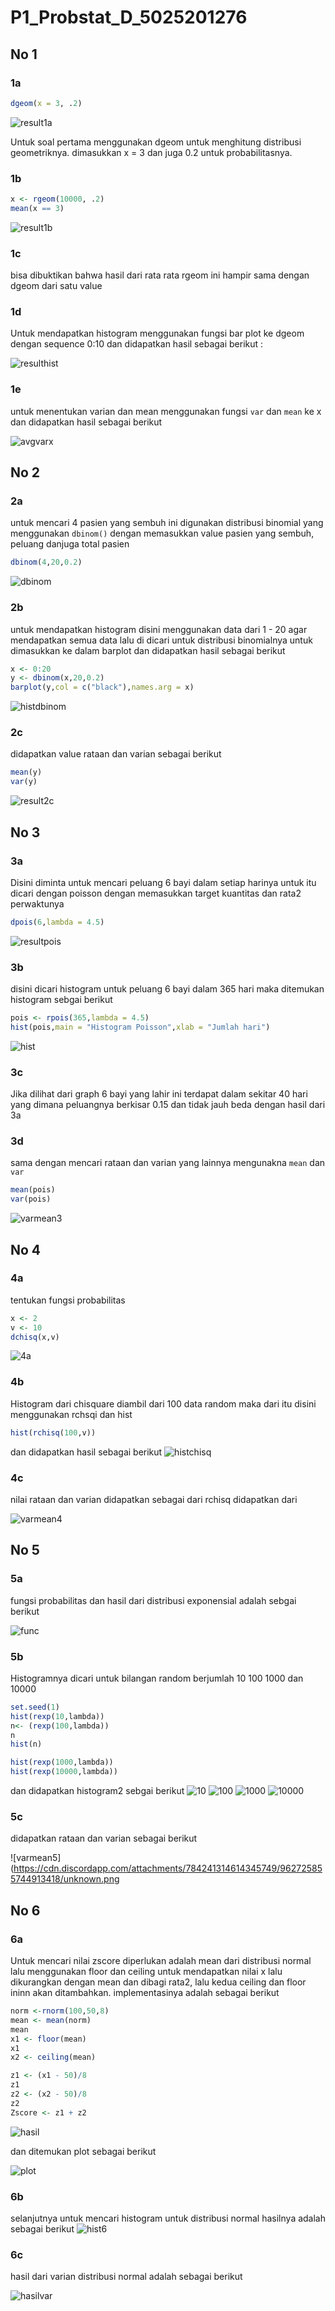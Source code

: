 # P1_Probstat_D\_5025201276

## No 1

### 1a

``` r
dgeom(x = 3, .2)
```
![result1a](https://i.imgur.com/VprCAm0.png)

Untuk soal pertama menggunakan dgeom untuk menghitung distribusi geometriknya. dimasukkan x = 3 dan juga 0.2 untuk probabilitasnya. 
### 1b
``` r
x <- rgeom(10000, .2)
mean(x == 3)
```
![result1b](https://i.imgur.com/Cpc9OEU.png)
### 1c
bisa dibuktikan bahwa hasil dari rata rata rgeom ini hampir sama dengan dgeom dari satu value
### 1d
Untuk mendapatkan histogram menggunakan fungsi bar plot ke dgeom dengan sequence 0:10 dan didapatkan hasil sebagai berikut :

![resulthist](https://cdn.discordapp.com/attachments/784241314614345749/962706412092395530/unknown.png)
### 1e
untuk menentukan varian dan mean menggunakan fungsi `var` dan `mean` ke x dan didapatkan hasil sebagai berikut

![avgvarx](https://cdn.discordapp.com/attachments/784241314614345749/962707190693626036/unknown.png)

## No 2
### 2a
untuk mencari 4 pasien yang sembuh ini digunakan distribusi binomial yang menggunakan `dbinom()` dengan memasukkan value pasien yang sembuh, peluang danjuga total pasien
```r
dbinom(4,20,0.2)
```
![dbinom](https://cdn.discordapp.com/attachments/784241314614345749/962710813540483082/unknown.png)
### 2b 
untuk mendapatkan histogram disini menggunakan data dari 1 - 20 agar mendapatkan semua data lalu di dicari untuk distribusi binomialnya untuk dimasukkan ke dalam barplot dan didapatkan hasil sebagai berikut
```r
x <- 0:20
y <- dbinom(x,20,0.2)
barplot(y,col = c("black"),names.arg = x)
```
![histdbinom](https://cdn.discordapp.com/attachments/784241314614345749/962713682540908614/unknown.png)
### 2c 
didapatkan value rataan dan varian sebagai berikut
```r
mean(y)
var(y)
```
![result2c](https://cdn.discordapp.com/attachments/784241314614345749/962714143574601798/unknown.png)
## No 3
### 3a
Disini diminta untuk mencari peluang 6 bayi dalam setiap harinya untuk itu dicari dengan poisson dengan memasukkan target kuantitas dan rata2 perwaktunya
```r
dpois(6,lambda = 4.5)
```
![resultpois](https://cdn.discordapp.com/attachments/784241314614345749/962720016292270101/unknown.png)
### 3b
disini dicari histogram untuk peluang 6 bayi dalam 365 hari maka ditemukan histogram sebgai berikut
```r
pois <- rpois(365,lambda = 4.5)
hist(pois,main = "Histogram Poisson",xlab = "Jumlah hari")
```
![hist](https://cdn.discordapp.com/attachments/784241314614345749/962714496256864276/unknown.png)
### 3c
Jika dilihat dari graph 6 bayi yang lahir ini terdapat dalam sekitar 40 hari yang dimana peluangnya berkisar 0.15 dan tidak jauh beda dengan hasil dari 3a
### 3d
sama dengan mencari rataan dan varian yang lainnya mengunakna `mean` dan `var`

```r
mean(pois)
var(pois)

```
![varmean3](https://cdn.discordapp.com/attachments/784241314614345749/962716661385928734/unknown.png)
## No 4
### 4a
tentukan fungsi probabilitas
``` r
x <- 2
v <- 10
dchisq(x,v)
```
![4a](https://cdn.discordapp.com/attachments/784241314614345749/962721552653242438/unknown.png)
### 4b 
Histogram dari chisquare diambil dari 100 data random maka dari itu disini menggunakan rchsqi dan hist
```r
hist(rchisq(100,v))
```
dan didapatkan hasil sebagai berikut
![histchisq](https://cdn.discordapp.com/attachments/784241314614345749/962722032821342258/unknown.png)
### 4c
nilai rataan dan varian didapatkan sebagai dari rchisq didapatkan dari

![varmean4](https://cdn.discordapp.com/attachments/784241314614345749/962722400242372688/unknown.png)
## No 5
### 5a
fungsi probabilitas dan hasil dari distribusi exponensial adalah sebgai berikut

![func](https://cdn.discordapp.com/attachments/784241314614345749/962723626665267260/unknown.png)
### 5b 
Histogramnya dicari untuk bilangan random berjumlah 10 100 1000 dan 10000
```r
set.seed(1)
hist(rexp(10,lambda))
n<- (rexp(100,lambda))
n
hist(n)

hist(rexp(1000,lambda))
hist(rexp(10000,lambda))
```
dan didapatkan histogram2 sebgai berikut
![10](https://cdn.discordapp.com/attachments/784241314614345749/962724650926886922/unknown.png)
![100](https://cdn.discordapp.com/attachments/784241314614345749/962725175684649006/unknown.png)
![1000](https://cdn.discordapp.com/attachments/784241314614345749/962725231317905469/unknown.png)
![10000](https://cdn.discordapp.com/attachments/784241314614345749/962725280865214534/unknown.png)

### 5c
didapatkan rataan dan varian sebagai berikut

![varmean5](https://cdn.discordapp.com/attachments/784241314614345749/962725855744913418/unknown.png

## No 6
### 6a
Untuk mencari nilai zscore diperlukan adalah mean dari distribusi normal lalu menggunakan floor dan ceiling untuk mendapatkan nilai x lalu dikurangkan dengan mean dan dibagi rata2, lalu kedua ceiling dan floor ininn akan ditambahkan. implementasinya adalah sebagai berikut
```r
norm <-rnorm(100,50,8)
mean <- mean(norm)
mean
x1 <- floor(mean)
x1
x2 <- ceiling(mean)

z1 <- (x1 - 50)/8
z1
z2 <- (x2 - 50)/8
z2
Zscore <- z1 + z2
```
![hasil](https://cdn.discordapp.com/attachments/784241314614345749/962727416629956678/unknown.png)

dan ditemukan plot sebagai berikut 

![plot](https://cdn.discordapp.com/attachments/784241314614345749/962727631764222022/unknown.png)
### 6b
selanjutnya untuk mencari histogram untuk distribusi normal hasilnya adalah sebagai berikut
![hist6](https://cdn.discordapp.com/attachments/784241314614345749/962727941513576509/unknown.png)

### 6c
hasil dari varian distribusi normal adalah sebagai berikut 

![hasilvar](https://cdn.discordapp.com/attachments/784241314614345749/962728158690443284/unknown.png)